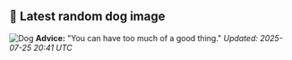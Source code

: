 ## 🐶 Latest random dog image
![Dog](https://images.dog.ceo/breeds/ridgeback-rhodesian/n02087394_7467.jpg)
**Advice:** "You can have too much of a good thing."
*Updated: 2025-07-25 20:41 UTC*
